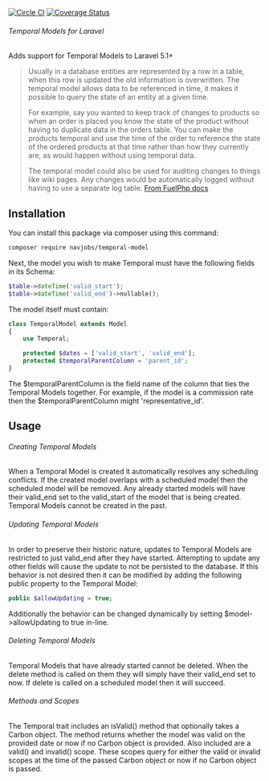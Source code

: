 [![Circle CI](https://circleci.com/gh/navjobs/temporal-models.svg?style=shield)](https://circleci.com/gh/navjobs/temporal-models)
[![Coverage Status](https://coveralls.io/repos/github/navjobs/temporal-models/badge.svg?branch=master)](https://coveralls.io/github/navjobs/temporal-models?branch=master)

###### Temporal Models for Laravel
Adds support for Temporal Models to Laravel 5.1+

> Usually in a database entities are represented by a row in a table, when this row is updated the old information is
> overwritten. The temporal model allows data to be referenced in time, it makes it possible to query the state of an
> entity at a given time.
>
> For example, say you wanted to keep track of changes to products so when an order is placed you know the state of the
> product without having to duplicate data in the orders table. You can make the products temporal and use the time of
> the order to reference the state of the ordered products at that time rather than how they currently are, as would
> happen without using temporal data.
>
> The temporal model could also be used for auditing changes to things like wiki pages. Any changes would be
> automatically logged without having to use a separate log table.
[From FuelPhp docs](http://fuelphp.com/dev-docs/packages/orm/model/temporal.html)

## Installation

You can install this package via composer using this command:

```bash
composer require navjobs/temporal-model
```

Next, the model you wish to make Temporal must have the following fields in its Schema:

```php
$table->dateTime('valid_start');
$table->dateTime('valid_end')->nullable();
```

The model itself must contain:

```php
class TemporalModel extends Model
{
    use Temporal;

    protected $dates = ['valid_start', 'valid_end'];
    protected $temporalParentColumn = 'parent_id';
}
```

The $temporalParentColumn is the field name of the column that ties the Temporal Models together. For example, if the
model is a commission rate then the $temporalParentColumn might 'representative_id'.

## Usage

###### Creating Temporal Models
When a Temporal Model is created it automatically resolves any scheduling conflicts. If the created model overlaps with
a scheduled model then the scheduled model will be removed. Any already started models will have their
valid_end set to the valid_start of the model that is being created. Temporal Models cannot be created in the
past.

###### Updating Temporal Models
In order to preserve their historic nature, updates to Temporal Models are restricted to just valid_end after
they have started. Attempting to update any other fields will cause the update to not be persisted to the database.
If this behavior is not desired then it can be modified by adding the following public property to the Temporal Model:

```php
public $allowUpdating = true;
```

Additionally the behavior can be changed dynamically by setting $model->allowUpdating to true in-line.

###### Deleting Temporal Models
Temporal Models that have already started cannot be deleted. When the delete method is called on them they will simply
have their valid_end set to now. If delete is called on a scheduled model then it will succeed.

###### Methods and Scopes
The Temporal trait includes an isValid() method that optionally takes a Carbon object. The method returns whether the
model was valid on the provided date or now if no Carbon object is provided. Also included are a valid() and invalid()
scope. These scopes query for either the valid or invalid scopes at the time of the passed Carbon object or now if no
Carbon object is passed.

